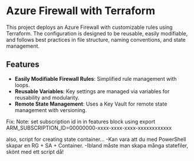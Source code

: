 # Azure Firewall with Terraform

This project deploys an Azure Firewall with customizable rules using Terraform. The configuration is designed to be reusable, easily modifiable, and follows best practices in file structure, naming conventions, and state management. 

## Features

- **Easily Modifiable Firewall Rules**: Simplified rule management with loops.
- **Reusable Variables**: Key settings are managed via variables for reusability and modularity.
- **Remote State Management**: Uses a Key Vault for remote state management with versioning.



Fix: 
Note: set subscription id in in features block using export ARM_SUBSCRIPTION_ID=00000000-xxxx-xxxx-xxxx-xxxxxxxxxxxx

also, script for creating state container...
-Kan vara att du med PowerShell skapar en RG + SA + Container. 
-Ibland måste man skapa många statefiler, skönt med ett script då!